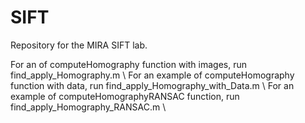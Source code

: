 # SIFT

Repository for the MIRA SIFT lab. 

For an of computeHomography function with images, run find_apply_Homography.m \\
For an example of computeHomography function with data, run find_apply_Homography_with_Data.m \\
For an example of computeHomographyRANSAC function, run find_apply_Homography_RANSAC.m \\
